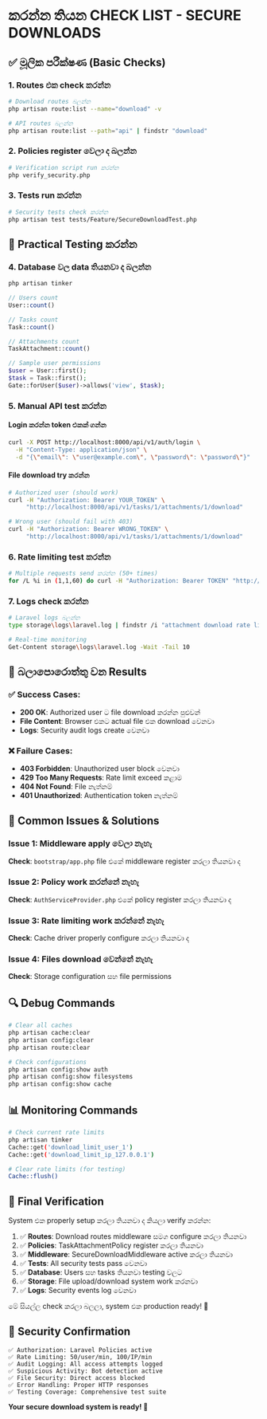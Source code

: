 # කරන්න තියන CHECK LIST - SECURE DOWNLOADS

## ✅ මූලික පරීක්ෂණ (Basic Checks)

### 1. Routes එක check කරන්න
```bash
# Download routes බලන්න
php artisan route:list --name="download" -v

# API routes බලන්න
php artisan route:list --path="api" | findstr "download"
```

### 2. Policies register වෙලා ද බලන්න
```bash
# Verification script run කරන්න
php verify_security.php
```

### 3. Tests run කරන්න
```bash
# Security tests check කරන්න
php artisan test tests/Feature/SecureDownloadTest.php
```

## 🔧 Practical Testing කරන්න

### 4. Database වල data තියනවා ද බලන්න
```bash
php artisan tinker
```
```php
// Users count
User::count()

// Tasks count  
Task::count()

// Attachments count
TaskAttachment::count()

// Sample user permissions
$user = User::first();
$task = Task::first();
Gate::forUser($user)->allows('view', $task);
```

### 5. Manual API test කරන්න

#### Login කරන්න token එකක් ගන්න
```bash
curl -X POST http://localhost:8000/api/v1/auth/login \
  -H "Content-Type: application/json" \
  -d "{\"email\": \"user@example.com\", \"password\": \"password\"}"
```

#### File download try කරන්න
```bash
# Authorized user (should work)
curl -H "Authorization: Bearer YOUR_TOKEN" \
     "http://localhost:8000/api/v1/tasks/1/attachments/1/download"

# Wrong user (should fail with 403)
curl -H "Authorization: Bearer WRONG_TOKEN" \
     "http://localhost:8000/api/v1/tasks/1/attachments/1/download"
```

### 6. Rate limiting test කරන්න
```bash
# Multiple requests send කරන්න (50+ times)
for /L %i in (1,1,60) do curl -H "Authorization: Bearer TOKEN" "http://localhost:8000/api/v1/tasks/1/attachments/1/download"
```

### 7. Logs check කරන්න
```bash
# Laravel logs බලන්න
type storage\logs\laravel.log | findstr /i "attachment download rate limit"

# Real-time monitoring
Get-Content storage\logs\laravel.log -Wait -Tail 10
```

## 🎯 බලාපොරොත්තු වන Results

### ✅ Success Cases:
- **200 OK**: Authorized user ට file download කරන්න පුළුවන්
- **File Content**: Browser එකට actual file එක download වෙනවා
- **Logs**: Security audit logs create වෙනවා

### ❌ Failure Cases:
- **403 Forbidden**: Unauthorized user block වෙනවා  
- **429 Too Many Requests**: Rate limit exceed කළාම
- **404 Not Found**: File නැත්නම්
- **401 Unauthorized**: Authentication token නැත්නම්

## 🚨 Common Issues & Solutions

### Issue 1: Middleware apply වෙලා නැහැ
**Check**: `bootstrap/app.php` file එකේ middleware register කරලා තියනවා ද

### Issue 2: Policy work කරන්නේ නැහැ  
**Check**: `AuthServiceProvider.php` එකේ policy register කරලා තියනවා ද

### Issue 3: Rate limiting work කරන්නේ නැහැ
**Check**: Cache driver properly configure කරලා තියනවා ද

### Issue 4: Files download වෙන්නේ නැහැ
**Check**: Storage configuration සහ file permissions

## 🔍 Debug Commands

```bash
# Clear all caches
php artisan cache:clear
php artisan config:clear  
php artisan route:clear

# Check configurations
php artisan config:show auth
php artisan config:show filesystems
php artisan config:show cache
```

## 📊 Monitoring Commands

```bash
# Check current rate limits
php artisan tinker
Cache::get('download_limit_user_1')
Cache::get('download_limit_ip_127.0.0.1')

# Clear rate limits (for testing)
Cache::flush()
```

## 🎯 Final Verification

System එක properly setup කරලා තියනවා ද කියලා verify කරන්න:

1. ✅ **Routes**: Download routes middleware සමග configure කරලා තියනවා
2. ✅ **Policies**: TaskAttachmentPolicy register කරලා තියනවා  
3. ✅ **Middleware**: SecureDownloadMiddleware active කරලා තියනවා
4. ✅ **Tests**: All security tests pass වෙනවා
5. ✅ **Database**: Users සහ tasks තියනවා testing වලට
6. ✅ **Storage**: File upload/download system work කරනවා
7. ✅ **Logs**: Security events log වෙනවා

මේ සියල්ල check කරලා බලලා, system එක production ready! 🚀

## 🔐 Security Confirmation

```
✅ Authorization: Laravel Policies active
✅ Rate Limiting: 50/user/min, 100/IP/min  
✅ Audit Logging: All access attempts logged
✅ Suspicious Activity: Bot detection active
✅ File Security: Direct access blocked
✅ Error Handling: Proper HTTP responses
✅ Testing Coverage: Comprehensive test suite
```

**Your secure download system is ready! 🎉**